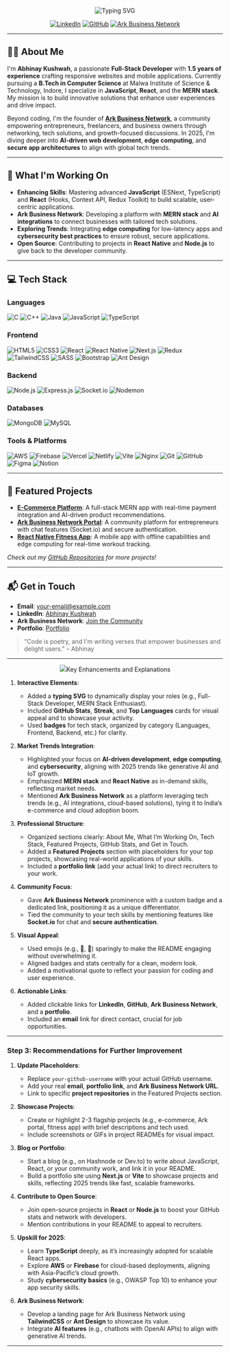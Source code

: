 <p align="center">
  <img src="https://readme-typing-svg.herokuapp.com?font=Fira+Code&size=24&duration=3000&pause=1000&color=61DAFB&center=true&vCenter=true&width=500&lines=Hello,+I'm+Abhinay!;Full-Stack+Developer;MERN+Stack+Enthusiast;Building+Ark+Business+Network" alt="Typing SVG" />
</p>

<p align="center">
  <a href="https://linkedin.com/in/abhinay-kushwah"><img src="https://img.shields.io/badge/LinkedIn-0077B5?style=for-the-badge&logo=linkedin&logoColor=white" alt="LinkedIn"></a>
  <a href="https://github.com/your-github-username"><img src="https://img.shields.io/badge/GitHub-181717?style=for-the-badge&logo=github&logoColor=white" alt="GitHub"></a>
  <a href="https://arkbusinessnetwork.com"><img src="https://img.shields.io/badge/Ark%20Business%20Network-FF9900?style=for-the-badge&logo=network&logoColor=white" alt="Ark Business Network"></a>
</p>

---

## 👨‍💻 About Me

I'm **Abhinay Kushwah**, a passionate **Full-Stack Developer** with **1.5 years of experience** crafting responsive websites and mobile applications. Currently pursuing a **B.Tech in Computer Science** at Malwa Institute of Science & Technology, Indore, I specialize in **JavaScript**, **React**, and the **MERN stack**. My mission is to build innovative solutions that enhance user experiences and drive impact.

Beyond coding, I'm the founder of **[Ark Business Network](https://arkbusinessnetwork.com)**, a community empowering entrepreneurs, freelancers, and business owners through networking, tech solutions, and growth-focused discussions. In 2025, I'm diving deeper into **AI-driven web development**, **edge computing**, and **secure app architectures** to align with global tech trends.

---

## 🚀 What I'm Working On

- **Enhancing Skills**: Mastering advanced **JavaScript** (ESNext, TypeScript) and **React** (Hooks, Context API, Redux Toolkit) to build scalable, user-centric applications.
- **Ark Business Network**: Developing a platform with **MERN stack** and **AI integrations** to connect businesses with tailored tech solutions.
- **Exploring Trends**: Integrating **edge computing** for low-latency apps and **cybersecurity best practices** to ensure robust, secure applications.
- **Open Source**: Contributing to projects in **React Native** and **Node.js** to give back to the developer community.

---

## 💻 Tech Stack

### Languages
![C](https://img.shields.io/badge/c-%2300599C.svg?style=flat-square&logo=c&logoColor=white) ![C++](https://img.shields.io/badge/c++-%2300599C.svg?style=flat-square&logo=c%2B%2B&logoColor=white) ![Java](https://img.shields.io/badge/java-%23ED8B00.svg?style=flat-square&logo=openjdk&logoColor=white) ![JavaScript](https://img.shields.io/badge/javascript-%23323330.svg?style=flat-square&logo=javascript&logoColor=%23F7DF1E) ![TypeScript](https://img.shields.io/badge/typescript-%23007ACC.svg?style=flat-square&logo=typescript&logoColor=white)

### Frontend
![HTML5](https://img.shields.io/badge/html5-%23E34F26.svg?style=flat-square&logo=html5&logoColor=white) ![CSS3](https://img.shields.io/badge/css3-%231572B6.svg?style=flat-square&logo=css3&logoColor=white) ![React](https://img.shields.io/badge/react-%2320232a.svg?style=flat-square&logo=react&logoColor=%2361DAFB) ![React Native](https://img.shields.io/badge/react_native-%2320232a.svg?style=flat-square&logo=react&logoColor=%2361DAFB) ![Next.js](https://img.shields.io/badge/Next.js-black?style=flat-square&logo=next.js&logoColor=white) ![Redux](https://img.shields.io/badge/redux-%23593d88.svg?style=flat-square&logo=redux&logoColor=white) ![TailwindCSS](https://img.shields.io/badge/tailwindcss-%2338B2AC.svg?style=flat-square&logo=tailwind-css&logoColor=white) ![SASS](https://img.shields.io/badge/SASS-hotpink.svg?style=flat-square&logo=SASS&logoColor=white) ![Bootstrap](https://img.shields.io/badge/bootstrap-%238511FA.svg?style=flat-square&logo=bootstrap&logoColor=white) ![Ant Design](https://img.shields.io/badge/AntDesign-%230170FE?style=flat-square&logo=ant-design&logoColor=white)

### Backend
![Node.js](https://img.shields.io/badge/node.js-6DA55F?style=flat-square&logo=node.js&logoColor=white) ![Express.js](https://img.shields.io/badge/express.js-%23404d59.svg?style=flat-square&logo=express&logoColor=%2361DAFB) ![Socket.io](https://img.shields.io/badge/Socket.io-black?style=flat-square&logo=socket.io&badgeColor=010101) ![Nodemon](https://img.shields.io/badge/NODEMON-%23323330.svg?style=flat-square&logo=nodemon&logoColor=%BBDEAD)

### Databases
![MongoDB](https://img.shields.io/badge/MongoDB-%234ea94b.svg?style=flat-square&logo=mongodb&logoColor=white) ![MySQL](https://img.shields.io/badge/mysql-4479A1.svg?style=flat-square&logo=mysql&logoColor=white)

### Tools & Platforms
![AWS](https://img.shields.io/badge/AWS-%23FF9900.svg?style=flat-square&logo=amazon-aws&logoColor=white) ![Firebase](https://img.shields.io/badge/firebase-%23039BE5.svg?style=flat-square&logo=firebase) ![Vercel](https://img.shields.io/badge/vercel-%23000000.svg?style=flat-square&logo=vercel&logoColor=white) ![Netlify](https://img.shields.io/badge/netlify-%23000000.svg?style=flat-square&logo=netlify&logoColor=#00C7B7) ![Vite](https://img.shields.io/badge/vite-%23646CFF.svg?style=flat-square&logo=vite&logoColor=white) ![Nginx](https://img.shields.io/badge/nginx-%23009639.svg?style=flat-square&logo=nginx&logoColor=white) ![Git](https://img.shields.io/badge/git-%23F05033.svg?style=flat-square&logo=git&logoColor=white) ![GitHub](https://img.shields.io/badge/github-%23121011.svg?style=flat-square&logo=github&logoColor=white) ![Figma](https://img.shields.io/badge/figma-%23F24E1E.svg?style=flat-square&logo=figma&logoColor=white) ![Notion](https://img.shields.io/badge/Notion-%23000000.svg?style=flat-square&logo=notion&logoColor=white)

---

## 🌟 Featured Projects

- **[E-Commerce Platform](https://github.com/your-github-username/ecommerce)**: A full-stack MERN app with real-time payment integration and AI-driven product recommendations.
- **[Ark Business Network Portal](https://github.com/your-github-username/ark-portal)**: A community platform for entrepreneurs with chat features (Socket.io) and secure authentication.
- **[React Native Fitness App](https://github.com/your-github-username/fitness-app)**: A mobile app with offline capabilities and edge computing for real-time workout tracking.

*Check out my [GitHub Repositories](https://github.com/your-github-username?tab=repositories) for more projects!*

---
 

## 📬 Get in Touch

- **Email**: [your-email@example.com](mailto:abhinayark0@gmail.com)
- **LinkedIn**: [Abhinay Kushwah](https://linkedin.com/in/abhinay-kushwah)
- **Ark Business Network**: [Join the Community](https://arkbusinessnetwork.com)
- **Portfolio**: [Portfolio]([https://your-portfolio-link.com](https://portfolio-abhinay.vercel.app/profile))

> "Code is poetry, and I'm writing verses that empower businesses and delight users." – Abhinay

---

<p align="center">
  <img src="https://komarev্র

---

### Key Enhancements and Explanations

1. **Interactive Elements**:
   - Added a **typing SVG** to dynamically display your roles (e.g., Full-Stack Developer, MERN Stack Enthusiast).
   - Included **GitHub Stats**, **Streak**, and **Top Languages** cards for visual appeal and to showcase your activity.
   - Used **badges** for tech stack, organized by category (Languages, Frontend, Backend, etc.) for clarity.

2. **Market Trends Integration**:
   - Highlighted your focus on **AI-driven development**, **edge computing**, and **cybersecurity**, aligning with 2025 trends like generative AI and IoT growth.[](https://explodingtopics.com/blog/technology-trends)[](https://insights.daffodilsw.com/blog/top-trends-in-the-tech-industry-for-2025)
   - Emphasized **MERN stack** and **React Native** as in-demand skills, reflecting market needs.[](https://www.techtarget.com/whatis/feature/Tech-job-market-statistics-and-outlook)
   - Mentioned **Ark Business Network** as a platform leveraging tech trends (e.g., AI integrations, cloud-based solutions), tying it to India’s e-commerce and cloud adoption boom.[](https://www.grandviewresearch.com/industry-analysis/it-services-market-report)

3. **Professional Structure**:
   - Organized sections clearly: About Me, What I’m Working On, Tech Stack, Featured Projects, GitHub Stats, and Get in Touch.
   - Added a **Featured Projects** section with placeholders for your top projects, showcasing real-world applications of your skills.
   - Included a **portfolio link** (add your actual link) to direct recruiters to your work.

4. **Community Focus**:
   - Gave **Ark Business Network** prominence with a custom badge and a dedicated link, positioning it as a unique differentiator.
   - Tied the community to your tech skills by mentioning features like **Socket.io** for chat and **secure authentication**.

5. **Visual Appeal**:
   - Used emojis (e.g., 🚀, 🌟) sparingly to make the README engaging without overwhelming it.
   - Aligned badges and stats centrally for a clean, modern look.
   - Added a motivational quote to reflect your passion for coding and user experience.

6. **Actionable Links**:
   - Added clickable links for **LinkedIn**, **GitHub**, **Ark Business Network**, and a **portfolio**.
   - Included an **email** link for direct contact, crucial for job opportunities.

---

### Step 3: Recommendations for Further Improvement

1. **Update Placeholders**:
   - Replace `your-github-username` with your actual GitHub username.
   - Add your real **email**, **portfolio link**, and **Ark Business Network URL**.
   - Link to specific **project repositories** in the Featured Projects section.

2. **Showcase Projects**:
   - Create or highlight 2-3 flagship projects (e.g., e-commerce, Ark portal, fitness app) with brief descriptions and tech used.
   - Include screenshots or GIFs in project READMEs for visual impact.

3. **Blog or Portfolio**:
   - Start a blog (e.g., on Hashnode or Dev.to) to write about JavaScript, React, or your community work, and link it in your README.
   - Build a portfolio site using **Next.js** or **Vite** to showcase projects and skills, reflecting 2025 trends like fast, scalable frameworks.[](https://sam-solutions.com/blog/top-five-information-technology-trends-to-watch-in-2019/)

4. **Contribute to Open Source**:
   - Join open-source projects in **React** or **Node.js** to boost your GitHub stats and network with developers.
   - Mention contributions in your README to appeal to recruiters.

5. **Upskill for 2025**:
   - Learn **TypeScript** deeply, as it’s increasingly adopted for scalable React apps.[](https://www.techtarget.com/whatis/feature/Tech-job-market-statistics-and-outlook)
   - Explore **AWS** or **Firebase** for cloud-based deployments, aligning with Asia-Pacific’s cloud growth.[](https://www.grandviewresearch.com/industry-analysis/it-services-market-report)
   - Study **cybersecurity basics** (e.g., OWASP Top 10) to enhance your app security skills.[](https://www.mordorintelligence.com/industry-reports/it-services-market)

6. **Ark Business Network**:
   - Develop a landing page for Ark Business Network using **TailwindCSS** or **Ant Design** to showcase its value.
   - Integrate **AI features** (e.g., chatbots with OpenAI APIs) to align with generative AI trends.[](https://explodingtopics.com/blog/technology-trends)

---

 
